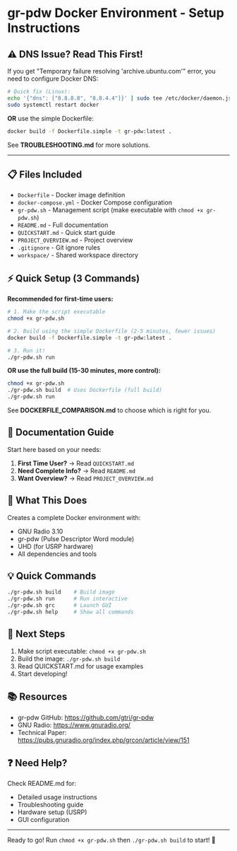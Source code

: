 # gr-pdw Docker Environment - Setup Instructions

## ⚠️ DNS Issue? Read This First!

If you get "Temporary failure resolving 'archive.ubuntu.com'" error, you need to configure Docker DNS:

```bash
# Quick fix (Linux):
echo '{"dns": ["8.8.8.8", "8.8.4.4"]}' | sudo tee /etc/docker/daemon.json
sudo systemctl restart docker
```

**OR** use the simple Dockerfile:
```bash
docker build -f Dockerfile.simple -t gr-pdw:latest .
```

See **TROUBLESHOOTING.md** for more solutions.

---

## 📋 Files Included

- `Dockerfile` - Docker image definition
- `docker-compose.yml` - Docker Compose configuration  
- `gr-pdw.sh` - Management script (make executable with `chmod +x gr-pdw.sh`)
- `README.md` - Full documentation
- `QUICKSTART.md` - Quick start guide
- `PROJECT_OVERVIEW.md` - Project overview
- `.gitignore` - Git ignore rules
- `workspace/` - Shared workspace directory

## ⚡ Quick Setup (3 Commands)

**Recommended for first-time users:**

```bash
# 1. Make the script executable
chmod +x gr-pdw.sh

# 2. Build using the simple Dockerfile (2-5 minutes, fewer issues)
docker build -f Dockerfile.simple -t gr-pdw:latest .

# 3. Run it!
./gr-pdw.sh run
```

**OR use the full build (15-30 minutes, more control):**

```bash
chmod +x gr-pdw.sh
./gr-pdw.sh build  # Uses Dockerfile (full build)
./gr-pdw.sh run
```

See **DOCKERFILE_COMPARISON.md** to choose which is right for you.

## 📖 Documentation Guide

Start here based on your needs:

1. **First Time User?** → Read `QUICKSTART.md`
2. **Need Complete Info?** → Read `README.md`  
3. **Want Overview?** → Read `PROJECT_OVERVIEW.md`

## 🎯 What This Does

Creates a complete Docker environment with:
- GNU Radio 3.10
- gr-pdw (Pulse Descriptor Word module)
- UHD (for USRP hardware)
- All dependencies and tools

## 💡 Quick Commands

```bash
./gr-pdw.sh build    # Build image
./gr-pdw.sh run      # Run interactive
./gr-pdw.sh grc      # Launch GUI
./gr-pdw.sh help     # Show all commands
```

## 🚀 Next Steps

1. Make script executable: `chmod +x gr-pdw.sh`
2. Build the image: `./gr-pdw.sh build`
3. Read QUICKSTART.md for usage examples
4. Start developing!

## 📚 Resources

- gr-pdw GitHub: https://github.com/gtri/gr-pdw
- GNU Radio: https://www.gnuradio.org/
- Technical Paper: https://pubs.gnuradio.org/index.php/grcon/article/view/151

## ❓ Need Help?

Check README.md for:
- Detailed usage instructions
- Troubleshooting guide
- Hardware setup (USRP)
- GUI configuration

---

Ready to go! Run `chmod +x gr-pdw.sh` then `./gr-pdw.sh build` to start! 🎉
